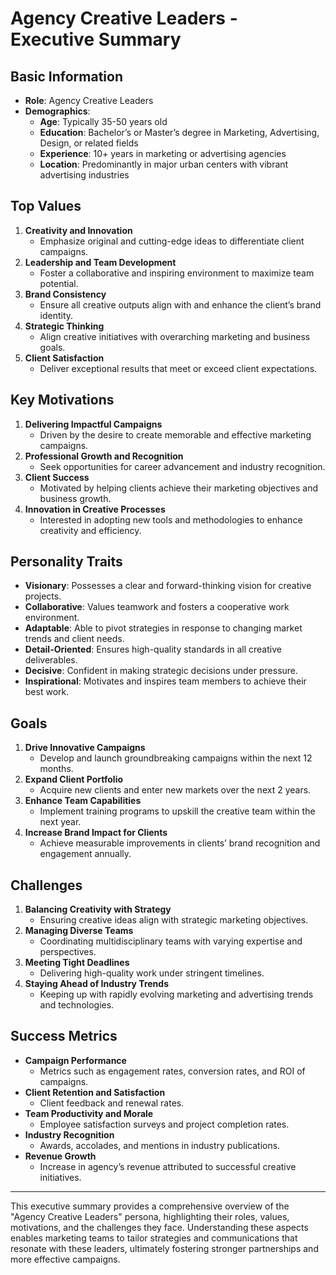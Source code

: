 # Agency Creative Leaders - Executive Summary

## Basic Information
- **Role**: Agency Creative Leaders
- **Demographics**: 
  - **Age**: Typically 35-50 years old
  - **Education**: Bachelor’s or Master’s degree in Marketing, Advertising, Design, or related fields
  - **Experience**: 10+ years in marketing or advertising agencies
  - **Location**: Predominantly in major urban centers with vibrant advertising industries

## Top Values
1. **Creativity and Innovation**
   - Emphasize original and cutting-edge ideas to differentiate client campaigns.
2. **Leadership and Team Development**
   - Foster a collaborative and inspiring environment to maximize team potential.
3. **Brand Consistency**
   - Ensure all creative outputs align with and enhance the client’s brand identity.
4. **Strategic Thinking**
   - Align creative initiatives with overarching marketing and business goals.
5. **Client Satisfaction**
   - Deliver exceptional results that meet or exceed client expectations.

## Key Motivations
1. **Delivering Impactful Campaigns**
   - Driven by the desire to create memorable and effective marketing campaigns.
2. **Professional Growth and Recognition**
   - Seek opportunities for career advancement and industry recognition.
3. **Client Success**
   - Motivated by helping clients achieve their marketing objectives and business growth.
4. **Innovation in Creative Processes**
   - Interested in adopting new tools and methodologies to enhance creativity and efficiency.

## Personality Traits
- **Visionary**: Possesses a clear and forward-thinking vision for creative projects.
- **Collaborative**: Values teamwork and fosters a cooperative work environment.
- **Adaptable**: Able to pivot strategies in response to changing market trends and client needs.
- **Detail-Oriented**: Ensures high-quality standards in all creative deliverables.
- **Decisive**: Confident in making strategic decisions under pressure.
- **Inspirational**: Motivates and inspires team members to achieve their best work.

## Goals
1. **Drive Innovative Campaigns**
   - Develop and launch groundbreaking campaigns within the next 12 months.
2. **Expand Client Portfolio**
   - Acquire new clients and enter new markets over the next 2 years.
3. **Enhance Team Capabilities**
   - Implement training programs to upskill the creative team within the next year.
4. **Increase Brand Impact for Clients**
   - Achieve measurable improvements in clients’ brand recognition and engagement annually.

## Challenges
1. **Balancing Creativity with Strategy**
   - Ensuring creative ideas align with strategic marketing objectives.
2. **Managing Diverse Teams**
   - Coordinating multidisciplinary teams with varying expertise and perspectives.
3. **Meeting Tight Deadlines**
   - Delivering high-quality work under stringent timelines.
4. **Staying Ahead of Industry Trends**
   - Keeping up with rapidly evolving marketing and advertising trends and technologies.

## Success Metrics
- **Campaign Performance**
  - Metrics such as engagement rates, conversion rates, and ROI of campaigns.
- **Client Retention and Satisfaction**
  - Client feedback and renewal rates.
- **Team Productivity and Morale**
  - Employee satisfaction surveys and project completion rates.
- **Industry Recognition**
  - Awards, accolades, and mentions in industry publications.
- **Revenue Growth**
  - Increase in agency’s revenue attributed to successful creative initiatives.

---

This executive summary provides a comprehensive overview of the "Agency Creative Leaders" persona, highlighting their roles, values, motivations, and the challenges they face. Understanding these aspects enables marketing teams to tailor strategies and communications that resonate with these leaders, ultimately fostering stronger partnerships and more effective campaigns.